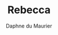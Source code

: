 ---
title: Rebecca
author: Daphne du Maurier
status: Read
image: rebecca.jpg
start_date: 2024/10/27
end_date: 2024/11/03
rating: 4
length: 446
own: false
---